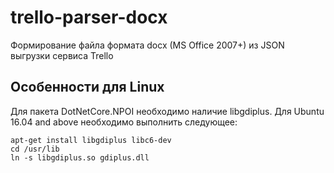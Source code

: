 # trello-parser-docx
Формирование файла формата docx (MS Office 2007+) из JSON выгрузки сервиса Trello

## Особенности для Linux
Для пакета DotNetCore.NPOI необходимо наличие libgdiplus.
Для Ubuntu 16.04 and above необходимо выполнить следующее:

```
apt-get install libgdiplus libc6-dev
cd /usr/lib
ln -s libgdiplus.so gdiplus.dll
```